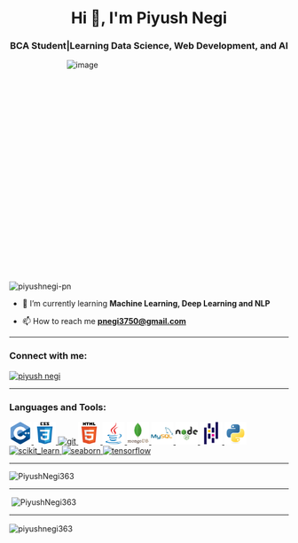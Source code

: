 <h1 align="center">Hi 👋, I'm Piyush Negi</h1>
<h3 align="center">BCA Student|Learning Data Science, Web Development, and AI</h3>

<img width="400" height="400" alt="image" align="right" src="https://github.com/user-attachments/assets/40b61761-2ee7-4f10-88a7-8038d75ac698" />


<p align="left"> <img src="https://komarev.com/ghpvc/?username=piyushnegi-pn&label=Profile%20views&color=0e75b6&style=flat" alt="piyushnegi-pn" /> </p>

- 🌱 I’m currently learning **Machine Learning, Deep Learning and NLP**

- 📫 How to reach me **pnegi3750@gmail.com**
<hr>
<h3 align="left">Connect with me:</h3>
<p align="left">
<a href="https://www.linkedin.com/in/piyush-negi-78903a379" target="blank"><img align="center" src="https://raw.githubusercontent.com/rahuldkjain/github-profile-readme-generator/master/src/images/icons/Social/linked-in-alt.svg" alt="piyush negi" height="30" width="40" /></a>
</p>

<hr>

<h3 align="left">Languages and Tools:</h3>
<p align="left"> <a href="https://www.w3schools.com/cpp/" target="_blank" rel="noreferrer"> <img src="https://raw.githubusercontent.com/devicons/devicon/master/icons/cplusplus/cplusplus-original.svg" alt="cplusplus" width="40" height="40"/> </a> <a href="https://www.w3schools.com/css/" target="_blank" rel="noreferrer"> <img src="https://raw.githubusercontent.com/devicons/devicon/master/icons/css3/css3-original-wordmark.svg" alt="css3" width="40" height="40"/> </a> <a href="https://git-scm.com/" target="_blank" rel="noreferrer"> <img src="https://www.vectorlogo.zone/logos/git-scm/git-scm-icon.svg" alt="git" width="40" height="40"/> </a> <a href="https://www.w3.org/html/" target="_blank" rel="noreferrer"> <img src="https://raw.githubusercontent.com/devicons/devicon/master/icons/html5/html5-original-wordmark.svg" alt="html5" width="40" height="40"/> </a> <a href="https://www.java.com" target="_blank" rel="noreferrer"> <img src="https://raw.githubusercontent.com/devicons/devicon/master/icons/java/java-original.svg" alt="java" width="40" height="40"/> </a> <a href="https://www.mongodb.com/" target="_blank" rel="noreferrer"> <img src="https://raw.githubusercontent.com/devicons/devicon/master/icons/mongodb/mongodb-original-wordmark.svg" alt="mongodb" width="40" height="40"/> </a> <a href="https://www.mysql.com/" target="_blank" rel="noreferrer"> <img src="https://raw.githubusercontent.com/devicons/devicon/master/icons/mysql/mysql-original-wordmark.svg" alt="mysql" width="40" height="40"/> </a> <a href="https://nodejs.org" target="_blank" rel="noreferrer"> <img src="https://raw.githubusercontent.com/devicons/devicon/master/icons/nodejs/nodejs-original-wordmark.svg" alt="nodejs" width="40" height="40"/> </a> <a href="https://pandas.pydata.org/" target="_blank" rel="noreferrer"> <img src="https://raw.githubusercontent.com/devicons/devicon/2ae2a900d2f041da66e950e4d48052658d850630/icons/pandas/pandas-original.svg" alt="pandas" width="40" height="40"/> </a> <a href="https://www.python.org" target="_blank" rel="noreferrer"> <img src="https://raw.githubusercontent.com/devicons/devicon/master/icons/python/python-original.svg" alt="python" width="40" height="40"/> </a> <a href="https://scikit-learn.org/" target="_blank" rel="noreferrer"> <img src="https://upload.wikimedia.org/wikipedia/commons/0/05/Scikit_learn_logo_small.svg" alt="scikit_learn" width="40" height="40"/> </a> <a href="https://seaborn.pydata.org/" target="_blank" rel="noreferrer"> <img src="https://seaborn.pydata.org/_images/logo-mark-lightbg.svg" alt="seaborn" width="40" height="40"/> </a> <a href="https://www.tensorflow.org" target="_blank" rel="noreferrer"> <img src="https://www.vectorlogo.zone/logos/tensorflow/tensorflow-icon.svg" alt="tensorflow" width="40" height="40"/> </a> </p>
<hr>
<p><img src="https://github-readme-stats.vercel.app/api/top-langs?username=PiyushNegi363&show_icons=true&locale=en&layout=compact" alt="PiyushNegi363" /></p>
<hr>
<p>&nbsp;<img align="center" src="https://github-readme-stats.vercel.app/api?username=PiyushNegi363&show_icons=true&locale=en" alt="PiyushNegi363" /></p>
<hr>
<p><img align="center" src="https://github-readme-streak-stats.herokuapp.com/?user=PiyushNegi363&" alt="piyushnegi363" /></p>
